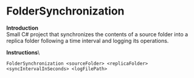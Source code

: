 # FolderSynchronization

**Introduction**\
Small C# project that synchronizes the contents of a source folder into a replica folder following a time interval and logging its operations.

**Instructions**\
```console
FolderSynchronization <sourceFolder> <replicaFolder> <syncIntervalInSeconds> <logFilePath>
```
